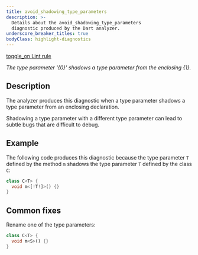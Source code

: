 ```yaml
---
title: avoid_shadowing_type_parameters
description: >-
  Details about the avoid_shadowing_type_parameters
  diagnostic produced by the Dart analyzer.
underscore_breaker_titles: true
bodyClass: highlight-diagnostics
---
```


<div class="tags">
  <a class="tag-label"
      href="/tools/linter-rules/avoid_shadowing_type_parameters"
      title="Learn about the lint rule that enables this diagnostic."
      aria-label="Learn about the lint rule that enables this diagnostic."
      target="_blank">
    <span class="material-symbols" aria-hidden="true">toggle_on</span>
    <span>Lint rule</span>
  </a>
</div>

_The type parameter '{0}' shadows a type parameter from the enclosing {1}._

## Description

The analyzer produces this diagnostic when a type parameter shadows a type
parameter from an enclosing declaration.

Shadowing a type parameter with a different type parameter can lead to
subtle bugs that are difficult to debug.

## Example

The following code produces this diagnostic because the type parameter `T`
defined by the method `m` shadows the type parameter `T` defined by the
class `C`:

```dart
class C<T> {
  void m<[!T!]>() {}
}
```

## Common fixes

Rename one of the type parameters:

```dart
class C<T> {
  void m<S>() {}
}
```
